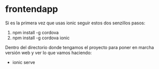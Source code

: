 # frontendapp
Si es la primera vez que usas ionic seguir estos dos senzillos pasos:
  1. npm install -g cordova
  2. npm install -g cordova ionic

Dentro del directorio donde tengamos el proyecto para poner en marcha versión web y ver lo que vamos haciendo:
  - ionic serve

